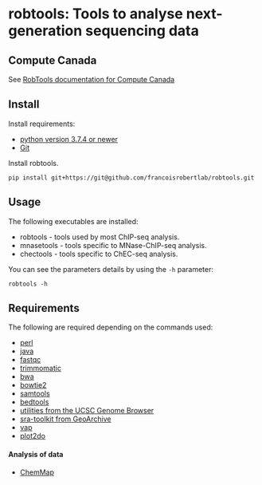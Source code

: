 # robtools: Tools to analyse next-generation sequencing data


## Compute Canada

See [RobTools documentation for Compute Canada](computecanada/README.md)


## Install
Install requirements:
* [python version 3.7.4 or newer](https://www.python.org)
* [Git](https://git-scm.com)

Install robtools.

```shell
pip install git+https://git@github.com/francoisrobertlab/robtools.git
```


## Usage

The following executables are installed:
* robtools - tools used by most ChIP-seq analysis.
* mnasetools - tools specific to MNase-ChIP-seq analysis.
* chectools - tools specific to ChEC-seq analysis.

You can see the parameters details by using the `-h` parameter:

```shell
robtools -h
```


## Requirements

The following are required depending on the commands used:
* [perl](https://www.perl.org)
* [java](https://openjdk.java.net)
* [fastqc](https://www.bioinformatics.babraham.ac.uk/projects/fastqc/)
* [trimmomatic](http://www.usadellab.org/cms/?page=trimmomatic)
* [bwa](http://bio-bwa.sourceforge.net)
* [bowtie2](http://bowtie-bio.sourceforge.net/bowtie2/index.shtml)
* [samtools](http://www.htslib.org)
* [bedtools](https://bedtools.readthedocs.io/en/latest/)
* [utilities from the UCSC Genome Browser](http://genome.ucsc.edu)
* [sra-toolkit from GeoArchive](https://trace.ncbi.nlm.nih.gov/Traces/sra/sra.cgi?view=toolkit_doc)
* [vap](https://bitbucket.org/labjacquespe/vap/src/master/)
* [plot2do](https://github.com/rchereji/plot2DO)


#### Analysis of data

* [ChemMap](chemmap.md)
